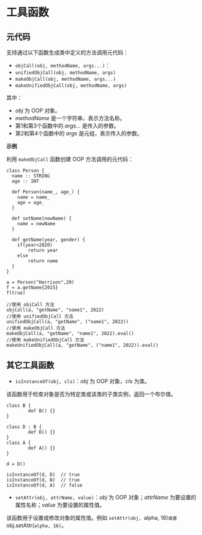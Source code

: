 # 工具函数

## 元代码

支持通过以下函数生成类中定义的方法调用元代码：

* `objCall(obj, methodName, args...)`：
* `unifiedObjCall(obj, methodName, args)`
* `makeObjCall(obj, methodName, args...)`
* `makeUnifiedObjCall(obj, methodName, args)`

其中：

* *obj* 为 OOP 对象。
* *methodName* 是一个字符串，表示方法名称。
* 第1和第3个函数中的 *args...* 是传入的参数。
* 第2和第4个函数中的 *args* 是元组，表示传入的参数。

**示例**

利用 `makeObjCall` 函数创建 OOP
方法调用的元代码：

```
class Person {
  name :: STRING
  age :: INT

  def Person(name_, age_) {
    name = name_
    age = age_
  }

  def setName(newName) {
    name = newName
  }

  def getName(year, gender) {
  	if(year<2020)
  		return year
    else
    	return name
  }
}

a = Person("Harrison",20)
f = a.getName{2015}
f(true)

//使用 objCall 方法
objCall(a, "getName", "name1", 2022)
//使用 unifiedObjCall 方法
unifiedObjCall(a, "getName", ("name1", 2022))
//使用 makeObjCall 方法
makeObjCall(a, "getName", "name1", 2022).eval()
//使用 makeUnifiedObjCall 方法
makeUnifiedObjCall(a, "getName", ("name1", 2022)).eval()
```

## 其它工具函数

* `isInstanceOf(obj, cls)`：*obj* 为 OOP 对象，*cls*
  为类。

该函数用于检查对象是否为特定类或该类的子类实例，返回一个布尔值。

```
class B {
        def B() {}
}

class D : B {
        def D() {}
}
class A {
        def A() {}
}

d = D()

isInstanceOf(d, D)  // true
isInstanceOf(d, B)  // true
isInstanceOf(d, A)  // false
```

* `setAttr(obj, attrName, value)`：*obj* 为 OOP
  对象；*attrName* 为要设置的属性名称；*value* 为要设置的属性值。

该函数用于设置或修改对象的属性值。例如 `setAttr(obj, `alpha, 16)` 或者
`obj.setAttr(`alpha, 16)`。

